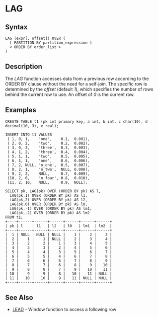
# LAG


## Syntax


```
LAG (expr[, offset]) OVER ( 
  [ PARTITION BY partition_expression ] 
  < ORDER BY order_list >
)
```

## Description


The *LAG* function accesses data from a previous row according to the ORDER BY clause without the need for a self-join. The specific row is determined by the *offset* (default *1*), which specifies the number of rows behind the current row to use. An offset of *0* is the current row.


## Examples


```
CREATE TABLE t1 (pk int primary key, a int, b int, c char(10), d decimal(10, 3), e real);

INSERT INTO t1 VALUES
 ( 1, 0, 1,    'one',    0.1,  0.001),
 ( 2, 0, 2,    'two',    0.2,  0.002),
 ( 3, 0, 3,    'three',  0.3,  0.003),
 ( 4, 1, 2,    'three',  0.4,  0.004),
 ( 5, 1, 1,    'two',    0.5,  0.005),
 ( 6, 1, 1,    'one',    0.6,  0.006),
 ( 7, 2, NULL, 'n_one',  0.5,  0.007),
 ( 8, 2, 1,    'n_two',  NULL, 0.008),
 ( 9, 2, 2,    NULL,     0.7,  0.009),
 (10, 2, 0,    'n_four', 0.8,  0.010),
 (11, 2, 10,   NULL,     0.9,  NULL);

SELECT pk, LAG(pk) OVER (ORDER BY pk) AS l,
  LAG(pk,1) OVER (ORDER BY pk) AS l1,
  LAG(pk,2) OVER (ORDER BY pk) AS l2,
  LAG(pk,0) OVER (ORDER BY pk) AS l0,
  LAG(pk,-1) OVER (ORDER BY pk) AS lm1,
  LAG(pk,-2) OVER (ORDER BY pk) AS lm2 
FROM t1;
+----+------+------+------+------+------+------+
| pk | l    | l1   | l2   | l0   | lm1  | lm2  |
+----+------+------+------+------+------+------+
|  1 | NULL | NULL | NULL |    1 |    2 |    3 |
|  2 |    1 |    1 | NULL |    2 |    3 |    4 |
|  3 |    2 |    2 |    1 |    3 |    4 |    5 |
|  4 |    3 |    3 |    2 |    4 |    5 |    6 |
|  5 |    4 |    4 |    3 |    5 |    6 |    7 |
|  6 |    5 |    5 |    4 |    6 |    7 |    8 |
|  7 |    6 |    6 |    5 |    7 |    8 |    9 |
|  8 |    7 |    7 |    6 |    8 |    9 |   10 |
|  9 |    8 |    8 |    7 |    9 |   10 |   11 |
| 10 |    9 |    9 |    8 |   10 |   11 | NULL |
| 11 |   10 |   10 |    9 |   11 | NULL | NULL |
+----+------+------+------+------+------+------+
```

## See Also


* [LEAD](lead.md) - Window function to access a following row

